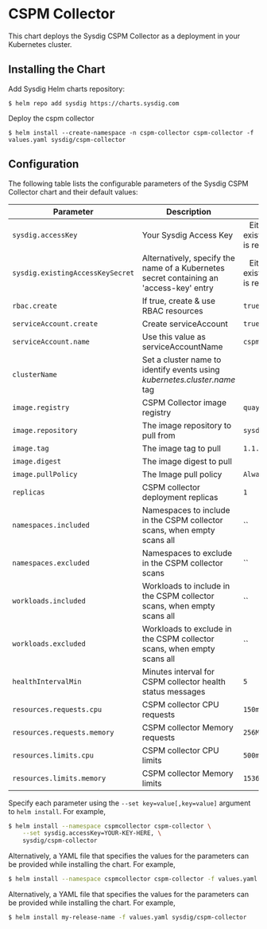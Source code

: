 # CSPM Collector

This chart deploys the Sysdig CSPM Collector as a deployment in your Kubernetes cluster.

## Installing the Chart

Add Sysdig Helm charts repository:

```
$ helm repo add sysdig https://charts.sysdig.com
```

Deploy the cspm collector

```
$ helm install --create-namespace -n cspm-collector cspm-collector -f values.yaml sysdig/cspm-collector
```

## Configuration

The following table lists the configurable parameters of the Sysdig CSPM Collector chart and their default values:

| Parameter                            | Description                                                                                                            | Default                           |
| ------------------------------------ | ---------------------------------------------------------------------------------------------------------------------- | --------------------------------- |
| `sysdig.accessKey`                                                   | Your Sysdig Access Key                                                                   | ` ` Either accessKey or existingAccessKeySecret is required                    |
| `sysdig.existingAccessKeySecret`                                     | Alternatively, specify the name of a Kubernetes secret containing an 'access-key' entry  | ` ` Either accessKey or existingAccessKeySecret is required                    |
| `rbac.create`                                                        | If true, create & use RBAC resources                                                     | `true`                                                                         |
| `serviceAccount.create`                                              | Create serviceAccount                                                                    | `true`                                                                         |
| `serviceAccount.name`                                                | Use this value as serviceAccountName                                                     | `cspm-collector`                                                               |
| `clusterName`                                                        | Set a cluster name to identify events using *kubernetes.cluster.name* tag                | ` `                                                                            |
| `image.registry`                                                     | CSPM Collector image registry                                                            | `quay.io`                                                                      |
| `image.repository`                                                   | The image repository to pull from                                                        | `sysdig/cspm-collector`                                                        |
| `image.tag`                                                          | The image tag to pull                                                                    | `1.1.0`                                                                        |
| `image.digest`                                                       | The image digest to pull                                                                 | ` `                                                                            |
| `image.pullPolicy`                                                   | The Image pull policy                                                                    | `Always`                                                                       |
| `replicas`                                    | CSPM collector deployment replicas                                                       | `1`                                                                            |
| `namespaces.included`                         | Namespaces to include in the CSPM collector scans, when empty scans all                  | ``                                                                             |
| `namespaces.excluded`                         | Namespaces to exclude in the CSPM collector scans                                        | ``                                                                             |
| `workloads.included`                          | Workloads to include in the CSPM collector scans, when empty scans all                   | ``                                                                             |
| `workloads.excluded`                          | Workloads to exclude in the CSPM collector scans, when empty scans all                   | ``                                                                             |
| `healthIntervalMin`                           | Minutes interval for CSPM collector health status messages                               | `5`                                                                            |
| `resources.requests.cpu`                               | CSPM collector CPU requests                                                     | `150m`                                                                        |
| `resources.requests.memory`                            | CSPM collector Memory requests                                                  | `256Mi`                                                                        |
| `resources.limits.cpu`                                 | CSPM collector CPU limits                                                       | `500m`                                                                         |
| `resources.limits.memory`                              | CSPM collector Memory limits                                                    | `1536Mi`                                                                        |

Specify each parameter using the `--set key=value[,key=value]` argument to `helm install`. For example,

```bash
$ helm install --namespace cspmcollector cspm-collector \
    --set sysdig.accessKey=YOUR-KEY-HERE, \
    sysdig/cspm-collector
```

Alternatively, a YAML file that specifies the values for the parameters can be provided while installing the chart. For
example,

```bash
$ helm install --namespace cspmcollector cspm-collector -f values.yaml sysdig/cspm-collector
```

Alternatively, a YAML file that specifies the values for the parameters can be provided while installing the chart. For example,

```bash
$ helm install my-release-name -f values.yaml sysdig/cspm-collector
```
